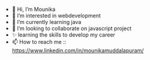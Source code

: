 - 👋 Hi, I’m Mounika
- 👀 I’m interested in webdevelopment
- 🌱 I’m currently learning java
- 💞️ I’m looking to collaborate on javascript project
- ✨ learning the skills to develop my career
- 📫 How to reach me :: https://www.linkedin.com/in/mounikamuddalapuram/
